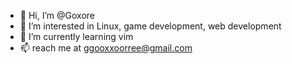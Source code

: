 - 👋 Hi, I’m @Goxore
- 👀 I’m interested in Linux, game development, web development
- 🌱 I’m currently learning vim
- 📫 reach me at ggooxxoorree@gmail.com

<!---
Goxore/Goxore is a ✨ special ✨ repository because its `README.md` (this file) appears on your GitHub profile.
You can click the Preview link to take a look at your changes.
--->
